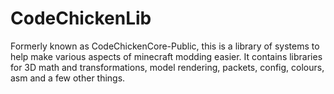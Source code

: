 CodeChickenLib
==============
Formerly known as CodeChickenCore-Public, this is a library of systems to help make various aspects of minecraft modding easier.
It contains libraries for 3D math and transformations, model rendering, packets, config, colours, asm and a few other things.
